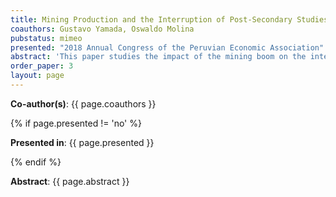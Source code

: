 ```yaml
---
title: Mining Production and the Interruption of Post-Secondary Studies
coauthors: Gustavo Yamada, Oswaldo Molina
pubstatus: mimeo
presented: "2018 Annual Congress of the Peruvian Economic Association"
abstract: 'This paper studies the impact of the mining boom on the interruption of post-secondary studies during the period 2004-2016 in Peru. To do so, we rely on a differences-in-difference strategy. We show that the mining boom had a positive impact on the probability of interruption. In contrast with previous studies, we find that our results are mainly driven by a decrease in the return to higher education relative to high-school education. Other mechanisms that may be playing a minor role is the health status of young individuals and the labor reallocation that occurs within households.'
order_paper: 3
layout: page
---
```

<p><b>Co-author(s)</b>: {{ page.coauthors }} </p>

{% if page.presented != 'no' %}
<p><b>Presented in</b>: {{ page.presented }} </p>
{% endif %}

<p><b>Abstract</b>: {{ page.abstract }} </p>
